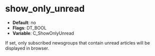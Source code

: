 # show_only_unread

- **Default**: no
- **Flags**: DT_BOOL
- **Variable**: C_ShowOnlyUnread

If set, only subscribed newsgroups that contain unread articles
will be displayed in browser.

